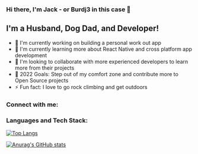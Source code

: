 ### Hi there, I'm Jack - or Burdj3 in this case 👋

## I'm a Husband, Dog Dad, and Developer!
- 💪 I'm currently working on building a personal work out app
- 🌱 I'm currently learning more about React Native and cross platform app development
- 👯 I'm looking to collaborate with more experienced developers to learn more from their projects
- 🥅 2022 Goals: Step out of my comfort zone and contribute more to Open Source projects
- ⚡ Fun fact: I love to go rock climbing and get outdoors

### Connect with me:


### Languages and Tech Stack:

[![Top Langs](https://github-readme-stats.vercel.app/api/top-langs/?username=Burdj3&layout=compact)](https://github.com/anuraghazra/github-readme-stats)

[![Anurag's GitHub stats](https://github-readme-stats.vercel.app/api?username=Burdj3&count_private=true&show_icons=true&theme=slateorange)](https://github.com/anuraghazra/github-readme-stats)

<!---
Burdj3/Burdj3 is a ✨ special ✨ repository because its `README.md` (this file) appears on your GitHub profile.
You can click the Preview link to take a look at your changes.
--->
